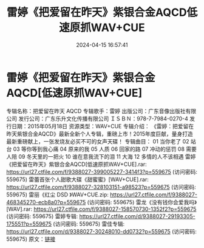 ﻿---
title: 雷婷《把爱留在昨天》紫银合金AQCD低速原抓WAV+CUE
date: 2024-04-15 16:57:41
categories: WAV车载音乐、镜像
tags: 华语中文
---
# 雷婷《把爱留在昨天》紫银合金AQCD[低速原抓WAV+CUE]

专辑名称：把爱留在昨天 AQCD
专辑歌手：雷婷
出版公司：广东音像出版社有限公司
发行公司：广东乐升文化传播有限公司
ＩＳＢＮ：978-7-7984-0270-4
发行日期：2015年05月18日
资源类型：WAV+CUE
专辑介绍：
《雷婷：把爱留在昨天紫银合金AQCD》最新全新个人专辑，重磅上市！2015年度巨献，量身打造最新重磅献上，一张发烧友必买不可的女声天碟！
专辑曲目：
01 当你老了
02 站台
03 等你等到我心痛
04 原来的我
05 人质
06 回家的路
07 冲动的惩罚
08 需要人陪
09 冬天里的一把火
10 谁在意我流下的泪
11 大海
12 多情的人不该相遇
雷婷《把爱留在昨天》紫银合金AQCD[低速原抓WAV+CUE].rar: https://url27.ctfile.com/f/9388027-399005227-3414f3?p=559675
(访问密码: 559675)
雷蕾首张个人甜歌大碟《甜蜜蜜》[WAV+CUE].rar: https://url27.ctfile.com/f/9388027-328103151-a98523?p=559675
(访问密码: 559675)
雷丽《红尘 DSD 》WAV+CUE.zip: https://url27.ctfile.com/f/9388027-468345270-ecb8a0?p=559675
(访问密码: 559675)
雷龙《没有钱你会爱我吗》[WAV].rar: https://url27.ctfile.com/f/9388027-158570730-1352f2?p=559675
(访问密码: 559675)
雷婷专辑: https://url27.ctfile.com/d/9388027-29193305-175551?p=559675
(访问密码: 559675)
雷佳专辑: https://url27.ctfile.com/d/9388027-30248010-dd0732?p=559675
(访问密码: 559675)
原文：[链接](https://blog.sina.com.cn/s/blog_1647c7e760103155y.html)